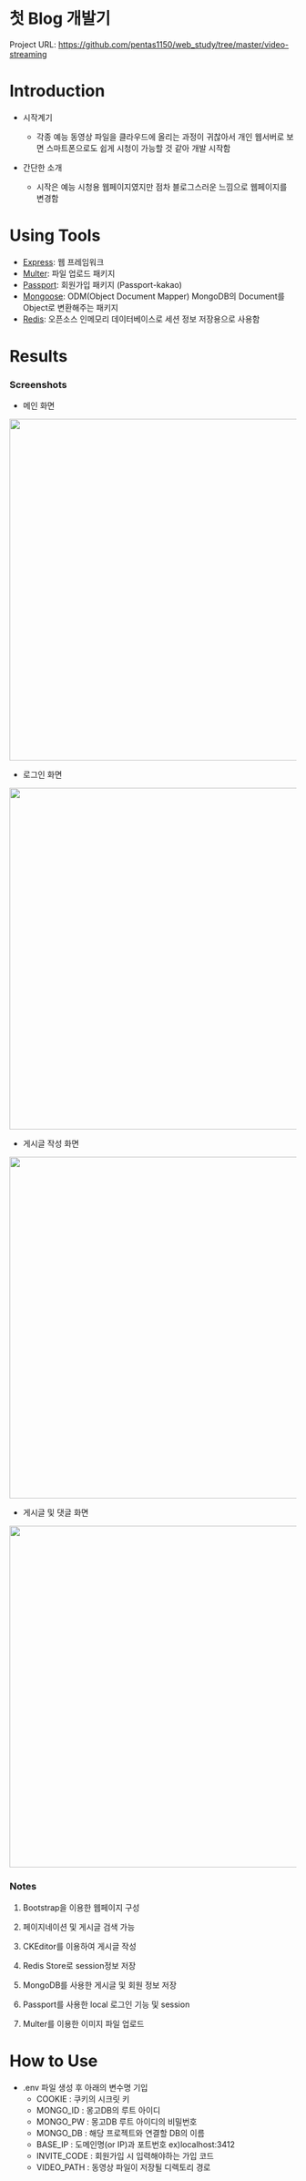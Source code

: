 # 첫 Blog 개발기
Project URL: https://github.com/pentas1150/web_study/tree/master/video-streaming

# Introduction
- 시작계기
  - 각종 예능 동영상 파일을 클라우드에 올리는 과정이 귀찮아서 개인 웹서버로 보면 스마트폰으로도 쉽게 시청이 가능할 것 같아 개발 시작함

- 간단한 소개
  - 시작은 예능 시청용 웹페이지였지만 점차 블로그스러운 느낌으로 웹페이지를 변경함

# Using Tools
- [Express](https://expressjs.com/): 웹 프레임워크
- [Multer](https://www.npmjs.com/package/multer): 파일 업로드 패키지
- [Passport](https://www.npmjs.com/package/passport): 회원가입 패키지 (Passport-kakao)
- [Mongoose](https://mongoosejs.com/): ODM(Object Document Mapper) MongoDB의 Document를 Object로 변환해주는 패키지
- [Redis](https://redis.io/): 오픈소스 인메모리 데이터베이스로 세션 정보 저장용으로 사용함

# Results
### Screenshots
- 메인 화면
<img src="https://postfiles.pstatic.net/MjAyMDA5MDJfMjk4/MDAxNTk5MDIwOTYxNzI4.m9HeCFD_e5CcfudRRgEbse7hCE5kYV4pkSToX4gXhNsg.dlR2EBLkZAqSt7NCH5s75eEw13-9IDSchaUhBIZV1sgg.PNG.ffanys_/3.png?type=w966" width="600px">

- 로그인 화면
<img src="https://postfiles.pstatic.net/MjAyMDA5MDJfNDUg/MDAxNTk5MDIwOTYwNzE4.UuxWy_fCEig9HcO_iUlcsk5EOp56z9HL79XkkFrO450g.qRcK6FV5ehS8pcMABkrKZrFivlgrrPrd_BRbdg7wr08g.PNG.ffanys_/1.png?type=w966" width="600px">

- 게시글 작성 화면
<img src="https://postfiles.pstatic.net/MjAyMDA5MDJfOCAg/MDAxNTk5MDIwOTYxNzU3.u0iXQkYf0sfdRsyI4Nn4V2AfNrA_KN8Zw2CjPFh5fG8g.MD9lqeVG3y5WR4Hs6pSi8qXbXw8sVhd2cJaNpNoOiHEg.PNG.ffanys_/2.png?type=w966" width="600px">

- 게시글 및 댓글 화면
<img src="https://postfiles.pstatic.net/MjAyMDA5MDJfMjk2/MDAxNTk5MDIwOTYxODQw.FQGgpr75-1DgomAw6T7grVXRuX2H_D_9clfDi2Imf6kg.OHkVbZ1odTGZk7XN5-bpd5qPLL3HsPyX8716g3D3LfAg.PNG.ffanys_/4.png?type=w966" width="600px">

### Notes
1. Bootstrap을 이용한 웹페이지 구성

2. 페이지네이션 및 게시글 검색 가능

3. CKEditor를 이용하여 게시글 작성

4. Redis Store로 session정보 저장

5. MongoDB를 사용한 게시글 및 회원 정보 저장

6. Passport를 사용한 local 로그인 기능 및 session

7. Multer를 이용한 이미지 파일 업로드

# How to Use
- .env 파일 생성 후 아래의 변수명 기입
  - COOKIE : 쿠키의 시크릿 키
  - MONGO_ID : 몽고DB의 루트 아이디
  - MONGO_PW : 몽고DB 루트 아이디의 비밀번호
  - MONGO_DB : 해당 프로젝트와 연결할 DB의 이름
  - BASE_IP : 도메인명(or IP)과 포트번호 ex)localhost:3412
  - INVITE_CODE : 회원가입 시 입력해야하는 가입 코드
  - VIDEO_PATH : 동영상 파일이 저장될 디렉토리 경로
